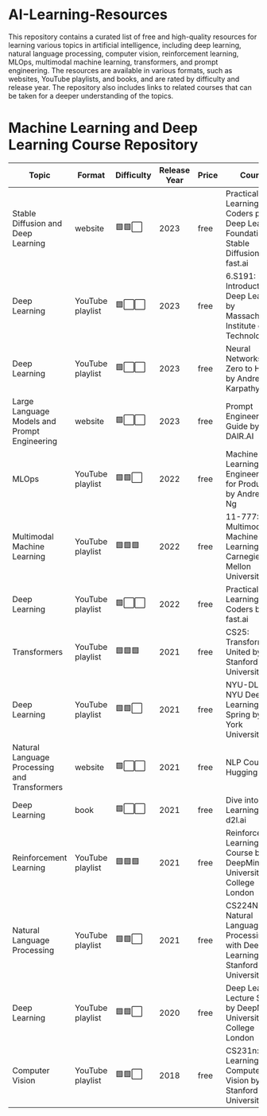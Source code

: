 # AI-Learning-Resources
This repository contains a curated list of free and high-quality resources for learning various topics in artificial intelligence, including deep learning, natural language processing, computer vision, reinforcement learning, MLOps, multimodal machine learning, transformers, and prompt engineering. The resources are available in various formats, such as websites, YouTube playlists, and books, and are rated by difficulty and release year. The repository also includes links to related courses that can be taken for a deeper understanding of the topics.
# Machine Learning and Deep Learning Course Repository
| Topic | Format | Difficulty | Release Year | Price | Course |
| --- | --- | --- | --- | --- | --- |
| Stable Diffusion and Deep Learning | website | 🟩🟩⬜ | 2023 | free | Practical Deep Learning for Coders part 2: Deep Learning Foundations to Stable Diffusion by fast.ai |
| Deep Learning | YouTube playlist | 🟩⬜⬜ | 2023 | free | 6.S191: Introduction to Deep Learning by Massachusetts Institute of Technology |
| Deep Learning | YouTube playlist | 🟩⬜⬜ | 2023 | free | Neural Networks: Zero to Hero by Andrej Karpathy |
| Large Language Models and Prompt Engineering | website | 🟩⬜⬜ | 2023 | free | Prompt Engineering Guide by DAIR.AI |
| MLOps | YouTube playlist | 🟩🟩⬜ | 2022 | free | Machine Learning Engineering for Production by Andrew Y. Ng |
| Multimodal Machine Learning | YouTube playlist | 🟩🟩🟩 | 2022 | free | 11-777: Multimodal Machine Learning by Carnegie Mellon University |
| Deep Learning | YouTube playlist | 🟩⬜⬜ | 2022 | free | Practical Deep Learning for Coders by fast.ai |
| Transformers | YouTube playlist | 🟩🟩🟩 | 2021 | free | CS25: Transformers United by Stanford University |
| Deep Learning | YouTube playlist | 🟩🟩⬜ | 2021 | free | NYU-DLSP21: NYU Deep Learning Spring by New York University |
| Natural Language Processing and Transformers | website | 🟩⬜⬜ | 2021 | free | NLP Course by Hugging Face |
| Deep Learning | book | 🟩⬜⬜ | 2021 | free | Dive into Deep Learning by d2l.ai |
| Reinforcement Learning | YouTube playlist | 🟩🟩🟩 | 2021 | free | Reinforcement Learning Course by DeepMind x University College London |
| Natural Language Processing | YouTube playlist | 🟩🟩⬜ | 2021 | free | CS224N: Natural Language Processing with Deep Learning by Stanford University |
| Deep Learning | YouTube playlist | 🟩🟩⬜ | 2020 | free | Deep Learning Lecture Series by DeepMind x University College London |
| Computer Vision | YouTube playlist | 🟩🟩⬜ | 2018 | free | CS231n: Deep Learning for Computer Vision by Stanford University |
